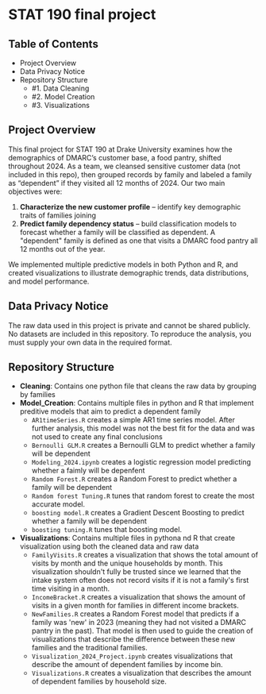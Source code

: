 # STAT 190 final project


## Table of Contents

- Project Overview
- Data Privacy Notice
- Repository Structure
  - #1. Data Cleaning
  - #2. Model Creation
  - #3. Visualizations


## Project Overview


This final project for STAT 190 at Drake University examines how the demographics of DMARC’s customer base, a food pantry, shifted throughout 2024. As a team, we cleansed sensitive customer data (not included in this repo), then grouped records by family and labeled a family as “dependent” if they visited all 12 months of 2024. Our two main objectives were:

1. **Characterize the new customer profile** – identify key demographic traits of families joining 
2. **Predict family dependency status** – build classification models to forecast whether a family will be classified as dependent. A "dependent" family is defined as one that visits a DMARC food pantry all 12 months out of the year.

We implemented multiple predictive models in both Python and R, and created visualizations to illustrate demographic trends, data distributions, and model performance.


## Data Privacy Notice

The raw data used in this project is private and cannot be shared publicly. No datasets are included in this repository. To reproduce the analysis, you must supply your own data in the required format.

## Repository Structure

 - **Cleaning**: Contains one python file that cleans the raw data by grouping by families
 - **Model_Creation**: Contains multiple files in python and R that implement preditive models that aim to predict a dependent family
     - `AR1timeSeries.R` creates a simple AR1 time series model. After further analysis, this model was not the best fit for the data and was not used to create any final conclusions
     - `Bernoulli GLM.R` creates a Bernoulli GLM to predict whether a family will be dependent
     - `Modeling_2024.ipynb` creates a logistic regression model predicting whether a faimly will be depenfent
     - `Random Forest.R` creates a Random Forest to predict whether a family will be dependent
     - `Random forest Tuning.R` tunes that random forest to create the most accurate model.
     - `boosting model.R` creates a Gradient Descent Boosting to predict whether a family will be dependent
     - `boosting tuning.R` tunes that boosting model.
 - **Visualizations**: Contains multiple files in pythona nd R that create visualization using both the cleaned data and raw data
     - `FamilyVisits.R` creates a visualization that shows the total amount of visits by month and the unique households by month. This visualization shouldn't fully be trusted since we learned that the intake system often does not record visits if it is not a family's first time visiting in a month.
     - `IncomeBracket.R` creates a visualization that shows the amount of visits in a given month for families in different income brackets.
     - `NewFamilies.R` creates a Random Forest model that predicts if a family was 'new' in 2023 (meaning they had not visited a DMARC pantry in the past). That model is then used to guide the creation of visualizations that describe the difference between these new families and the traditional families.
     - `Visualization_2024_Project.ipynb` creates visualizations that describe the amount of dependent families by income bin.
     - `Visualizations.R` creates a visualization that describes the amount of dependent families by household size.


